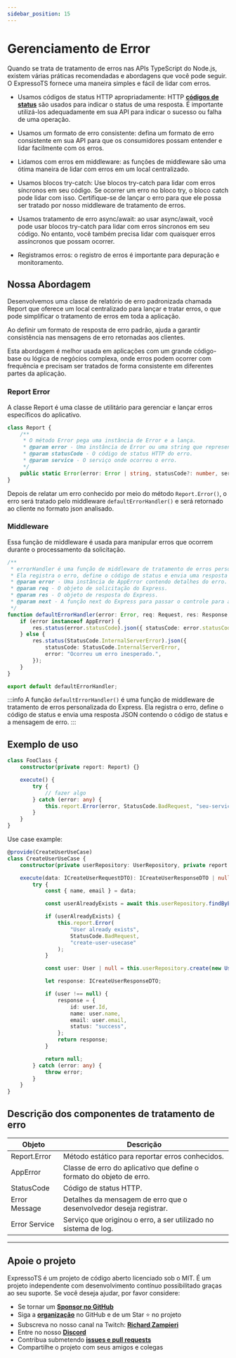 ```yaml
---
sidebar_position: 15
---
```


# Gerenciamento de Error

Quando se trata de tratamento de erros nas APIs TypeScript do Node.js, existem várias práticas recomendadas e abordagens que você pode seguir. O ExpressoTS fornece uma maneira simples e fácil de lidar com erros.

-   Usamos códigos de status HTTP apropriadamente: HTTP **[códigos de status](./status-code.md)** são usados para indicar o status de uma resposta. É importante utilizá-los adequadamente em sua API para indicar o sucesso ou falha de uma operação.

-   Usamos um formato de erro consistente: defina um formato de erro consistente em sua API para que os consumidores possam entender e lidar facilmente com os erros.

-   Lidamos com erros em middleware: as funções de middleware são uma ótima maneira de lidar com erros em um local centralizado.

-   Usamos blocos try-catch: Use blocos try-catch para lidar com erros síncronos em seu código. Se ocorrer um erro no bloco try, o bloco catch pode lidar com isso. Certifique-se de lançar o erro para que ele possa ser tratado por nosso middleware de tratamento de erros.

-   Usamos tratamento de erro async/await: ao usar async/await, você pode usar blocos try-catch para lidar com erros síncronos em seu código. No entanto, você também precisa lidar com quaisquer erros assíncronos que possam ocorrer.

-   Registramos erros: o registro de erros é importante para depuração e monitoramento.

## Nossa Abordagem

Desenvolvemos uma classe de relatório de erro padronizada chamada Report que oferece um local centralizado para lançar e tratar erros, o que pode simplificar o tratamento de erros em toda a aplicação.

Ao definir um formato de resposta de erro padrão, ajuda a garantir consistência nas mensagens de erro retornadas aos clientes.

Esta abordagem é melhor usada em aplicações com um grande código-base ou lógica de negócios complexa, onde erros podem ocorrer com frequência e precisam ser tratados de forma consistente em diferentes partes da aplicação.

### Report Error

A classe Report é uma classe de utilitário para gerenciar e lançar erros específicos do aplicativo.

```typescript
class Report {
    /**
     * O método Error pega uma instância de Error e a lança.
     * @param error - Uma instância de Error ou uma string que representa a mensagem de erro.
     * @param statusCode - O código de status HTTP do erro.
     * @param service - O serviço onde ocorreu o erro.
     */
    public static Error(error: Error | string, statusCode?: number, service?: string): void {}
}
```

Depois de relatar um erro conhecido por meio do método `Report.Error()`, o erro será tratado pelo middleware `defaultErrorHandler()` e será retornado ao cliente no formato json analisado.

### Middleware

Essa função de middleware é usada para manipular erros que ocorrem durante o processamento da solicitação.

```typescript
/**
 * errorHandler é uma função de middleware de tratamento de erros personalizada do Express.
 * Ela registra o erro, define o código de status e envia uma resposta JSON contendo o código de status e a mensagem de erro.
 * @param error - Uma instância de AppError contendo detalhes do erro.
 * @param req - O objeto de solicitação do Express.
 * @param res - O objeto de resposta do Express.
 * @param next - A função next do Express para passar o controle para a próxima função de middleware.
 */
function defaultErrorHandler(error: Error, req: Request, res: Response, next: NextFunction): void {
    if (error instanceof AppError) {
        res.status(error.statusCode).json({ statusCode: error.statusCode, error: error.message });
    } else {
        res.status(StatusCode.InternalServerError).json({
            statusCode: StatusCode.InternalServerError,
            error: "Ocorreu um erro inesperado.",
        });
    }
}

export default defaultErrorHandler;
```

:::info
A função `defaultErrorHandler()` é uma função de middleware de tratamento de erros personalizada do Express.
Ela registra o erro, define o código de status e envia uma resposta JSON contendo o código de status e a mensagem de erro.
:::

## Exemplo de uso

```typescript
class FooClass {
    constructor(private report: Report) {}

    execute() {
        try {
            // fazer algo
        } catch (error: any) {
            this.report.Error(error, StatusCode.BadRequest, "seu-servico");
        }
    }
}
```

Use case example:

```typescript
@provide(CreateUserUseCase)
class CreateUserUseCase {
    constructor(private userRepository: UserRepository, private report: Report) {}

    execute(data: ICreateUserRequestDTO): ICreateUserResponseDTO | null {
        try {
            const { name, email } = data;

            const userAlreadyExists = await this.userRepository.findByEmail(email);

            if (userAlreadyExists) {
                this.report.Error(
                    "User already exists",
                    StatusCode.BadRequest,
                    "create-user-usecase"
                );
            }

            const user: User | null = this.userRepository.create(new User(name, email));

            let response: ICreateUserResponseDTO;

            if (user !== null) {
                response = {
                    id: user.Id,
                    name: user.name,
                    email: user.email,
                    status: "success",
                };
                return response;
            }

            return null;
        } catch (error: any) {
            throw error;
        }
    }
}
```

## Descrição dos componentes de tratamento de erro

| Objeto        | Descrição                                                            |
| ------------- | -------------------------------------------------------------------- |
| Report.Error  | Método estático para reportar erros conhecidos.                      |
| AppError      | Classe de erro do aplicativo que define o formato do objeto de erro. |
| StatusCode    | Código de status HTTP.                                               |
| Error Message | Detalhes da mensagem de erro que o desenvolvedor deseja registrar.   |
| Error Service | Serviço que originou o erro, a ser utilizado no sistema de log.      |

---

## Apoie o projeto

ExpressoTS é um projeto de código aberto licenciado sob o MIT. É um projeto independente com desenvolvimento contínuo possibilitado graças ao seu suporte. Se você deseja ajudar, por favor considere:

-   Se tornar um **[Sponsor no GitHub](https://github.com/sponsors/expressots)**
-   Siga a **[organização](https://github.com/expressots)** no GitHub e de um Star ⭐ no projeto
-   Subscreva no nosso canal na Twitch: **[Richard Zampieri](https://www.twitch.tv/richardzampieri)**
-   Entre no nosso **[Discord](https://discord.com/invite/PyPJfGK)**
-   Contribua submetendo **[issues e pull requests](https://github.com/expressots/expressots/issues/new/choose)**
-   Compartilhe o projeto com seus amigos e colegas
